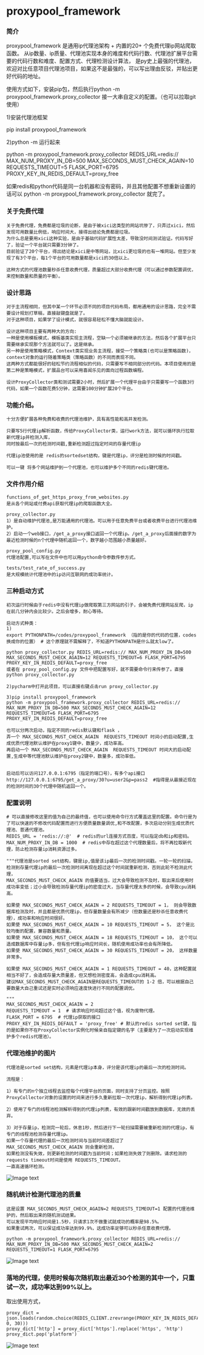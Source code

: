 # proxypool_framework 

### 简介
proxypool_framework 是通用ip代理池架构 + 内置的20+ 个免费代理ip网站爬取函数。
从ip数量、ip质量、代理池实现本身的难度和代码行数、代理池扩展平台需要的代码行数和难度、配置方式、代理检测设计算法，
是py史上最强的代理池，欢迎对比任意项目代理池项目，如果这不是最强的，可以写出理由反驳，并贴出更好代码的地址。

使用方式如下，安装pip包，然后执行python -m proxypool_framework.proxy_collector 接一大串自定义的配置。（也可以拉取git使用）

1)安装代理池框架

pip install proxypool_framework   

2)python -m 运行起来

python -m proxypool_framework.proxy_collector REDIS_URL=redis:// 
MAX_NUM_PROXY_IN_DB=500 MAX_SECONDS_MUST_CHECK_AGAIN=10 REQUESTS_TIMEOUT=5 FLASK_PORT=6795 PROXY_KEY_IN_REDIS_DEFAULT=proxy_free 

如果redis和python代码是同一台机器和没有密码，并且其他配置不想重新设置的话可以 python -m proxypool_framework.proxy_collector 就完了。


### 关于免费代理
```
关于免费代理，免费都是垃圾的论断，是由于被xici这类型的网站坑惨了，只弄过xici，然后发现可用数量比例低，响应时间大，接得出结论免费都是垃圾。
为什么总是要用xici这种实验，是由于基础代码扩展性太差，导致没时间测试验证。代码写好了，验证一个平台就只需要3分钟了。
目前验证了20个平台，得出结论是xici是中等网站，比xici更垃圾的也有一堆网站。但至少发现了有3个平台，每1个平台的可用数量都是xici的30倍以上。

这种方式的代理池数量秒杀任意收费代理，质量超过大部分收费代理（可以通过参数配置调优，来控制数量和质量的平衡）。
```


### 设计思路
```
对于主流程相同，但其中某一个环节必须不同的项目代码布局，都用通用的设计思路，完全不需要设计规划打草稿，直接敲键盘就是了。
对于这种项目，如果学了设计模式，就很容易轻松不懂大脑就能设计。

设计这种项目主要有两种大的方向:
一种是使用模板模式，模板基类实现主流程，空缺一个必须被继承的方法，然后各个扩展平台只需要继承实现那个方法就可以了。这是继承。
另一种是使用策略模式，Context类实现业务主流程，接受一个策略类(也可以是策略函数)，context对象的运行随着策略类（策略函数）的不同而表现不同。
这两种方式都能很好的轻松节约流程相似的代码，只需要写不相同部分的代码。本项目使用的是第二种是策略模式，扩展品台可以采用喜闻乐见的面向过程函数编程。

设计ProxyCollector类和测试需要2小时，然后扩展一个代理平台由于只需要写一个函数3行代码，如果一个函数花费5分钟，这需要100分钟扩展20个平台。

```

### 功能介绍。
```
十分方便扩展各种免费和收费的代理池维护，具有高性能和高并发检测。

只要写5行代理ip解析函数，传给ProxyCollector类，运行work方法，就可以循环执行拉取新代理ip并检测入库，
同时按最后一次的检测时间戳,重新检测超过指定时间的存量代理ip

代理ip池使用的是 redis的sortedset结构，键是代理ip，评分是检测时候的时间戳。

可以一键 将多个网站维护到一个代理池，也可以维护多个不同的redis键代理池。
```

### 文件作用介绍
```
functions_of_get_https_proxy_from_websites.py 
是从各个网站或付费api获取代理ip的爬取函数大全。

proxy_collector.py 
1）是自动维护代理池,是万能通用的代理池。可以用于任意免费平台或者收费平台进行代理池维护。
2）启动一个web接口，/get_a_proxy接口返回一个代理ip。/get_a_proxy后面接的数字为最近检测时候的n个代理中随机返回一个，数字越小范围越小质量越好。 

proxy_pool_config.py 
代理池配置,可以写在文件中也可以用python命令参数传参方式。

tests/test_rate_of_success.py 
是大规模统计代理池中的ip访问互联网的成功率统计。
```

### 三种启动方式
```
初次运行时候由于redis中没有代理ip做爬取第三方网站的引子，会被免费代理网站反爬，ip在前几分钟内会比较少。之后会增多，耐心等待。
    
启动方式种类：
1)
export PYTHONPATH=/codes/proxypool_framework （指的是你的代码的位置，codes换成你的位置） # 这个原理就不需解释了，不知道PYTHONPATH是什么就太low了。

python proxy_collector.py REDIS_URL=redis:// MAX_NUM_PROXY_IN_DB=500 MAX_SECONDS_MUST_CHECK_AGAIN=12 REQUESTS_TIMEOUT=6 FLASK_PORT=6795 PROXY_KEY_IN_REDIS_DEFAULT=proxy_free
或者在 proxy_pool_config.py 文件中把配置写好，就不需要命令行来传参了。直接 python proxy_collector.py

2)pycharm中打开此项目，可以直接右键点击run proxy_collector.py

3)pip install proxypool_framework
python -m proxypool_framework.proxy_collector REDIS_URL=redis:// MAX_NUM_PROXY_IN_DB=500 MAX_SECONDS_MUST_CHECK_AGAIN=12 REQUESTS_TIMEOUT=6 FLASK_PORT=6795 PROXY_KEY_IN_REDIS_DEFAULT=proxy_free
 
也可以分两次启动，指定不同的redis默认键和flask ，
弄一个 MAX_SECONDS_MUST_CHECK_AGAIN  REQUESTS_TIMEOUT 时间小的启动配置,生成优质代理池默认维护在proxy1键中，数量少，成功率高。
再启动一个 MAX_SECONDS_MUST_CHECK_AGAIN  REQUESTS_TIMEOUT 时间大的启动配置,生成中等代理池默认维护在proxy2键中，数量多，成功率低。


启动后可以访问127.0.0.1:6795（指定的端口号），有多个api接口
http://127.0.0.1:6795/get_a_proxy/30?u=user2&p=pass2  #指得是从最接近现在的检测时间的30个代理中随机返回一个。
```

### 配置说明
```
# 可以直接修改这里的值为自己的最终值，也可以使用命令行方式覆盖这里的配置。命令行是为了可以快速的不修改代码配置而进行方便质量数量调优,和不改配置，多次启动分别生成优质代理池、普通代理池。
REDIS_URL = 'redis://:@'  # redis的url连接方式百度，可以指定db和ip和密码。
MAX_NUM_PROXY_IN_DB = 1000  # redis中存在超过这个代理数量后，将不再拉取新代理，防止检测存量ip消耗资源过多。

"""代理池是sorted set结构，键是ip,值是该ip最后一次的检测时间戳。一轮一轮的扫描，检测到存量代理ip的最后一次检测时间离现在超过这个时间就重新检测，否则此轮不检测此代理，
MAX_SECONDS_MUST_CHECK_AGAIN 的值要适当，过大会导致检测不及时，取出来后使用时成功率变低；过小会导致检测存量代理ip的密度过大，当存量代理太多的时候，会导致cpu消耗高。

如果使 MAX_SECONDS_MUST_CHECK_AGAIN = 2 REQUESTS_TIMEOUT = 1， 则会导致数据库检测及时，并且都是优质代理ip，但存量数量会有所减少（但数量还是秒杀任意收费代理），成功率和响应时间很好。
如果使 MAX_SECONDS_MUST_CHECK_AGAIN = 10 REQUESTS_TIMEOUT = 5， 这个是比较均衡的配置，兼容数量和质量。
如果使 MAX_SECONDS_MUST_CHECK_AGAIN = 18 REQUESTS_TIMEOUT = 10， 这个可以造成数据库中存量ip多，但有些代理ip响应时间长，随机使用成功率也会有所降低。
如果使 MAX_SECONDS_MUST_CHECK_AGAIN = 30 REQUESTS_TIMEOUT = 20， 这样数量非常多。

如果使 MAX_SECONDS_MUST_CHECK_AGAIN = 1 REQUESTS_TIMEOUT = 40，这种配置就相当不好了，会造成存量大质量差，但又想检测密度高，会造成cpu消耗高。
建议MAX_SECONDS_MUST_CHECK_AGAIN是REQUESTS_TIMEOUT的 1-2 倍，可以根据自己要数量大自己重试还是实时必须响应速度快进行不同的配置调优。

"""
MAX_SECONDS_MUST_CHECK_AGAIN = 2
REQUESTS_TIMEOUT = 1  # 请求响应时间超过这个值，视为废物代理。
FLASK_PORT = 6795  # 代理ip获取的接口
PROXY_KEY_IN_REDIS_DEFAULT = 'proxy_free' # 默认的redis sorted set键，指的是如果你不在ProxyCollector实例化时候亲自指定键的名字（主要是为了一次启动实现维护多个redis代理池）。
```


### 代理池维护的图片
```
代理池是sorted set结构，元素是代理ip本身，评分是该代理ip的最后一次的检测时间。

流程是：

1）有专门的n个独立线程去监控每个代理平台的页面，同时支持了分页监控。按照ProxyCollector对象的设置的时间来进行多久重新拉取一次代理ip，解析得到代理ip列表。

2）使用了专门的线程池检测解析得到的代理ip列表，有效的跟新时间戳放到数据库，无效的丢弃。

3）对于存量ip，检测完一轮后，休息1秒，然后进行下一轮扫描需要被重新检测的代理ip，有专门的线程池检测存量代理ip。
如果一个存量代理的最后一次检测时间与当前时间差超过了 MAX_SECONDS_MUST_CHECK_AGAIN 则会重新检测，
如果检测没有失效，则更新检测的时间戳为当前时间；如果检测失效了则删除。请求检测的requests timeout时间是使用 REQUESTS_TIMEOUT。
一直高速循环检测。

```
![Image text](https://i.niupic.com/images/2020/06/18/8hbZ.png)


### 随机统计检测代理池的质量
```
这是设置 MAX_SECONDS_MUST_CHECK_AGAIN=2 REQUESTS_TIMEOUT=1 配置的代理池维护的，然后取出来的随机测试结果。
可以发现平均响应时间是1.5秒，只请求1次不做重试就成功的概率是98.5%。
如果重试两次，可以保证成功率达到99.9%，这成功率足够可以秒杀任意收费代理。

python -m proxypool_framework.proxy_collector REDIS_URL=redis:// MAX_NUM_PROXY_IN_DB=500 MAX_SECONDS_MUST_CHECK_AGAIN=2 REQUESTS_TIMEOUT=1 FLASK_PORT=6795 
```
![Image text](https://i.niupic.com/images/2020/06/18/8hbY.png)



### 落地的代理，使用时候每次随机取出最近30个检测的其中一个，只重试一次，成功率达到99%以上。

取出使用方式，

```
proxy_dict = json.loads(random.choice(REDIS_CLIENT.zrevrange(PROXY_KEY_IN_REDIS_DEFAULT, 0, 30)))
proxy_dict['http'] = proxy_dict['https'].replace('https', 'http')
proxy_dict.pop('platform')
```

![Image text](https://i.niupic.com/images/2020/08/03/8ubG.png)

